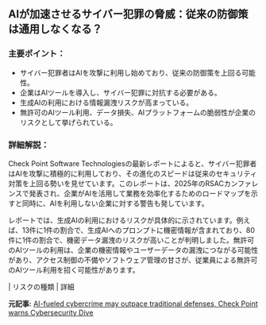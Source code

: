 ## AIが加速させるサイバー犯罪の脅威：従来の防御策は通用しなくなる？

### 主要ポイント：

* サイバー犯罪者はAIを攻撃に利用し始めており、従来の防御策を上回る可能性。
* 企業はAIツールを導入し、サイバー犯罪に対抗する必要がある。
* 生成AIの利用における情報漏洩リスクが高まっている。
* 無許可のAIツール利用、データ損失、AIプラットフォームの脆弱性が企業のリスクとして挙げられている。

### 詳細解説：

Check Point Software Technologiesの最新レポートによると、サイバー犯罪者はAIを攻撃に積極的に利用しており、その進化のスピードは従来のセキュリティ対策を上回る勢いを見せています。このレポートは、2025年のRSACカンファレンスで発表され、企業がAIを活用して業務を効率化するためのロードマップを示すと同時に、AIを利用しない企業に対する警告も発しています。

レポートでは、生成AIの利用におけるリスクが具体的に示されています。例えば、13件に1件の割合で、生成AIへのプロンプトに機密情報が含まれており、80件に1件の割合で、機密データ漏洩のリスクが高いことが判明しました。無許可のAIツールの利用は、企業の機密情報やユーザーデータの漏洩につながる可能性があり、アクセス制御の不備やソフトウェア管理の甘さが、従業員による無許可のAIツール利用を招く可能性があります。

| リスクの種類 | 詳細 

**元記事:** [AI-fueled cybercrime may outpace traditional defenses, Check Point warns Cybersecurity Dive](https://www.cybersecuritydive.com/news/ai-security-cyber-crime-data-leak-check-point-report/746669/)